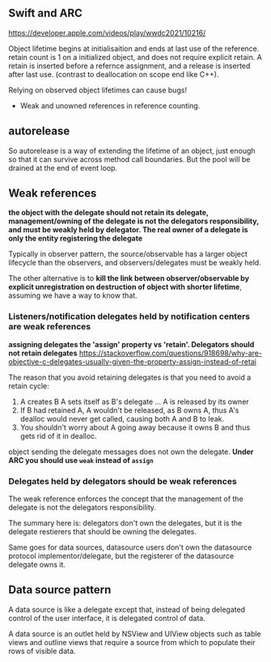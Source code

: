 
## Swift and ARC

https://developer.apple.com/videos/play/wwdc2021/10216/

Object lifetime begins at initialisaition and ends at last use of the reference.
retain count is 1 on a initialized object, and does not require explicit retain.
A retain is inserted before a refernce assignment, and a release is inserted after last use. (contrast to deallocation on scope end like C++).

Relying on observed object lifetimes can cause bugs!

* Weak and unowned references in reference counting.

## autorelease 

So autorelease is a way of extending the lifetime of an object, just enough so that it can survive across method call boundaries. But the pool will be drained at the end of event loop.

## Weak references

**the object with the delegate should not retain its delegate, management/owning of the delegate is not the delegators responsibility, and must be weakly held by delegator. The real owner of a delegate is only the entity registering the delegate**

Typically in observer pattern, the source/observable has a larger object lifecycle than the observers, and observers/delegates must be weakly held.

The other alternative is to **kill the link between observer/observable by explicit unregistration on destruction of object with shorter lifetime**, assuming we have a way to know that.

### Listeners/notification delegates held by notification centers are weak references

**assigning delegates the 'assign' property vs 'retain'. Delegators should not retain delegates**
https://stackoverflow.com/questions/918698/why-are-objective-c-delegates-usually-given-the-property-assign-instead-of-retai

The reason that you avoid retaining delegates is that you need to avoid a retain cycle:
1. A creates B A sets itself as B's delegate … A is released by its owner
2. If B had retained A, A wouldn't be released, as B owns A, thus A's dealloc would never get called, causing both A and B to leak.
3. You shouldn't worry about A going away because it owns B and thus gets rid of it in dealloc.

object sending the delegate messages does not own the delegate.
**Under ARC you should use `weak` instead of `assign`**


### Delegates held by delegators should be weak references

The weak reference enforces the concept that the management of the delegate is not the delegators responsibility.

The summary here is: delegators don't own the delegates, but it is the delegate restierers that should be owning the delegates.

Same goes for data sources, datasource users don't own the datasource protocol implementor/delegate, but the registerer of the datasource delegate owns it.

## Data source pattern

A data source is like a delegate except that, instead of being delegated control of the user interface, it is delegated control of data.

A data source is an outlet held by NSView and UIView objects such as table views and outline views that require a source from which to populate their rows of visible data.